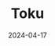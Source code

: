 ---  
layout: startup_page  
title: "Toku"  
id: "trytoku.com"  
permalink: "/tokutrytoku.com04172024/"  
website: "https://www.trytoku.com"  
funding_round: ""  
funding_amount: "$9.3M"  
investors: "Gradient Ventures, F-Prime Capital, Clocktower, Y Combinator, Wollef, Funders Club"  
about: "Toku is an all-in-one recurring payments platform that automates the payment processing and collection lifecycle. It helps companies increase revenue by 5% while reducing costs by 30% by providing a seamless digital experience for customers and continuously refining collection strategies based on real-time data. The platform serves businesses with recurring payments, focusing on improving efficiency and customer satisfaction."  
markets: "Fintech, Big Data, Artificial Intelligence & Machine Learning, B2B Payments"  
hq: "Santiago, Chile, Chile"  
founded_year: "2020"  
linkedin: "https://www.linkedin.com/company/trytoku"  
twitter: "https://twitter.com/TryToku"  
instagram: ""  
facebook: "https://www.facebook.com/trytoku"  
crunchbase: ""  
pitchbook: "https://pitchbook.com/profiles/company/481669-57"  

date_display: "17-Apr-2024"  
date: "2024-04-17"

# SEO Optimization  
meta_title: "Toku -  Funding ($9.3M)"  
meta_description: "Toku, Toku is an all-in-one recurring payments platform that automates the payment processing and collection lifecycle. It helps companies increase revenue ..."  
meta_keywords: "Toku, Fintech, Big Data, Artificial Intelligence & Machine Learning, B2B Payments,  funding"  
canonical_url: "https://startup.projectstartups.com/tokutrytoku.com04172024/"  
---